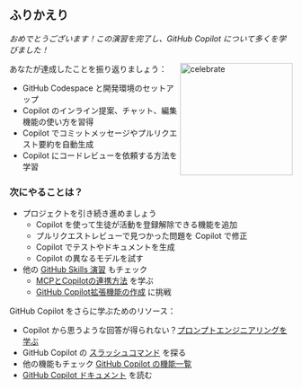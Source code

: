 ## ふりかえり

_おめでとうございます！この演習を完了し、GitHub Copilot について多くを学びました！_

<img src="https://octodex.github.com/images/jetpacktocat.png" alt=celebrate width=200 align=right>

あなたが達成したことを振り返りましょう：

- GitHub Codespace と開発環境のセットアップ
- Copilot のインライン提案、チャット、編集機能の使い方を習得
- Copilot でコミットメッセージやプルリクエスト要約を自動生成
- Copilot にコードレビューを依頼する方法を学習

### 次にやることは？

- プロジェクトを引き続き進めましょう
  - Copilot を使って生徒が活動を登録解除できる機能を追加
  - プルリクエストレビューで見つかった問題を Copilot で修正
  - Copilot でテストやドキュメントを生成
  - Copilot の異なるモデルを試す
- 他の [GitHub Skills 演習](https://skills.github.com) もチェック
  - [MCPとCopilotの連携方法](https://github.com/skills/integrate-mcp-with-copilot) を学ぶ
  - [GitHub Copilot拡張機能の作成](https://github.com/skills/your-first-extension-for-github-copilot) に挑戦

GitHub Copilot をさらに学ぶためのリソース：

- Copilot から思うような回答が得られない？[プロンプトエンジニアリングを学ぶ](https://docs.github.com/ja/copilot/using-github-copilot/copilot-chat/prompt-engineering-for-copilot-chat)
- GitHub Copilot の [スラッシュコマンド](https://docs.github.com/ja/copilot/using-github-copilot/copilot-chat/github-copilot-chat-cheat-sheet?tool=vscode) を探る
- 他の機能もチェック [GitHub Copilot の機能一覧](https://docs.github.com/ja/copilot/about-github-copilot/github-copilot-features)
- [GitHub Copilot ドキュメント](https://docs.github.com/ja/copilot) を読む

